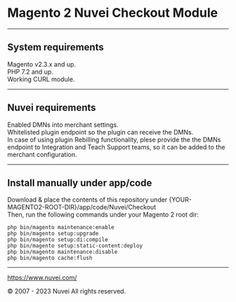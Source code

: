 # Magento 2 Nuvei Checkout Module

---

## System requirements
Magento v2.3.x and up.  
PHP 7.2 and up.  
Working CURL module.

---

## Nuvei requirements
Enabled DMNs into merchant settings.  
Whitelisted plugin endpoint so the plugin can receive the DMNs.  
In case of using plugin Rebilling functionality, plese provide the the DMNs endpoint to Integration and Teach Support teams, so it can be added to the merchant configuration.

---

## Install manually under app/code
Download & place the contents of this repository under {YOUR-MAGENTO2-ROOT-DIR}/app/code/Nuvei/Checkout  
Then, run the following commands under your Magento 2 root dir:
```
php bin/magento maintenance:enable
php bin/magento setup:upgrade
php bin/magento setup:di:compile
php bin/magento setup:static-content:deploy
php bin/magento maintenance:disable
php bin/magento cache:flush
```

---

https://www.nuvei.com/

© 2007 - 2023 Nuvei
All rights reserved.